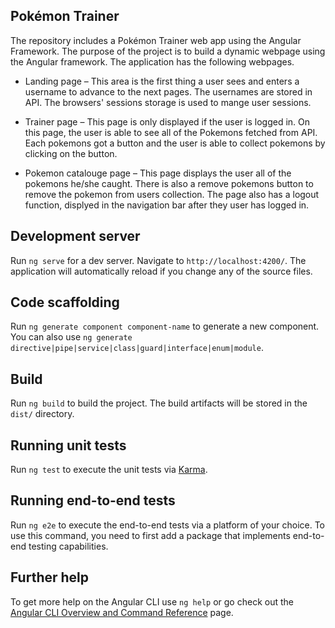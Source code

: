 
## Pokémon Trainer

The repository includes a Pokémon Trainer web app using the Angular Framework. The purpose of the project is to build a dynamic webpage using the Angular framework. The application has the following webpages.
- Landing page – This area is the first thing a user sees and enters a username to advance to the next pages. The usernames are stored in API. The browsers' sessions storage is used to mange user sessions.
- Trainer page – This page is only displayed if the user is logged in. On this page, the user is able to see all of the Pokemons fetched from API. Each pokemons got a button and the user is able to collect pokemons by clicking on the button. 

- Pokemon catalouge page – This page displays the user all of the pokemons he/she caught. There is also a remove pokemons button to remove the pokemon from users collection. 
The page also has a logout function, displyed in the navigation bar after they user has logged in.




## Development server

Run `ng serve` for a dev server. Navigate to `http://localhost:4200/`. The application will automatically reload if you change any of the source files.

## Code scaffolding

Run `ng generate component component-name` to generate a new component. You can also use `ng generate directive|pipe|service|class|guard|interface|enum|module`.

## Build

Run `ng build` to build the project. The build artifacts will be stored in the `dist/` directory.

## Running unit tests

Run `ng test` to execute the unit tests via [Karma](https://karma-runner.github.io).

## Running end-to-end tests

Run `ng e2e` to execute the end-to-end tests via a platform of your choice. To use this command, you need to first add a package that implements end-to-end testing capabilities.

## Further help

To get more help on the Angular CLI use `ng help` or go check out the [Angular CLI Overview and Command Reference](https://angular.io/cli) page.
